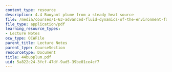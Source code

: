 ```yaml
---
content_type: resource
description: 4.4 Buoyant plume from a steady heat source
file: /media/courses/1-63-advanced-fluid-dynamics-of-the-environment-fall-2002/5a822c243fcf47df9ad539be01ce4cf7_44buoplum.pdf
file_type: application/pdf
learning_resource_types:
- Lecture Notes
ocw_type: OCWFile
parent_title: Lecture Notes
parent_type: CourseSection
resourcetype: Document
title: 44buoplum.pdf
uid: 5a822c24-3fcf-47df-9ad5-39be01ce4cf7
---
```

